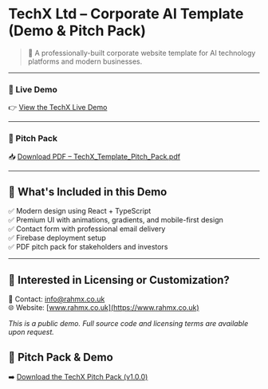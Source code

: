 # TechX Ltd – Corporate AI Template (Demo & Pitch Pack)

> 🚀 A professionally-built corporate website template for AI technology platforms and modern businesses.

---

### 🔗 Live Demo  
👉 [View the TechX Live Demo](https://rahmx-reimagined.web.app/)

---

### 📄 Pitch Pack  
📥 [Download PDF – TechX_Template_Pitch_Pack.pdf](./docs/TechX_Template_Pitch_Pack.pdf)

---

## 🧠 What's Included in this Demo

✅ Modern design using React + TypeScript  
✅ Premium UI with animations, gradients, and mobile-first design  
✅ Contact form with professional email delivery  
✅ Firebase deployment setup  
✅ PDF pitch pack for stakeholders and investors  

---

## 💬 Interested in Licensing or Customization?

📧 Contact: [info@rahmx.co.uk](mailto:info@rahmx.co.uk)  
🌐 Website: [www.rahmx.co.uk](https://www.rahmx.co.uk)

_This is a public demo. Full source code and licensing terms are available upon request._

## 📄 Pitch Pack & Demo

➡️ [Download the TechX Pitch Pack (v1.0.0)](https://github.com/devkhan1/TechX-Demo-Showcase/releases/tag/v1.0.0)
